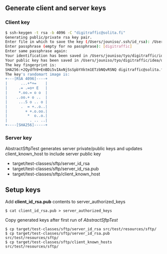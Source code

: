 ## Generate client and server keys
### Client key

~~~bash
$ ssh-keygen -t rsa -b 4096 -C "digitraffic@solita.fi"
Generating public/private rsa key pair.
Enter file in which to save the key (/Users/jouniso/.ssh/id_rsa): /Users/jouniso/tyo/digitraffic/idea/digitraffic-metadata/src/test/resources/sftp/client_id_rsa
Enter passphrase (empty for no passphrase): [digitraffic]
Enter same passphrase again:
Your identification has been saved in /Users/jouniso/tyo/digitraffic/idea/digitraffic-metadata/src/test/resources/sftp/client_id_rsa.
Your public key has been saved in /Users/jouniso/tyo/digitraffic/idea/digitraffic-metadata/src/test/resources/sftp/client_id_rsa.pub.
The key fingerprint is:
SHA256:+2Qydfh9+EnBDi5vIAxNjSsSpbYXktm1ETzbNQvRSNQ digitraffic@solita.fi
The key's randomart image is:
+---[RSA 4096]----+
|      ...+*+=    |
|     .= .=o+ E   |
|     *.oo.= o o  |
|    ..oo.+ o ..  |
|     ...S o .. o |
|      .  = +..o..|
|        + +.o.oo.|
|         *  o..o.|
|          . .. ..|
+----[SHA256]-----+
~~~

### Server key

AbstractSftpTest generates server private/public keys and updates client_known_host to include server public key  
* target/test-classes/sftp/server_id_rsa
* target/test-classes/sftp/server_id_rsa.pub
* target/test-classes/sftp/client_known_host

## Setup keys

Add **client\_id\_rsa.pub** contents to server_authorized_keys

	$ cat client_id_rsa.pub > server_authorized_keys
	
Copy generated keys after first run of *AbstractSftpTest*

	$ cp target/test-classes/sftp/server_id_rsa src/test/resources/sftp/
	$ cp target/test-classes/sftp/server_id_rsa.pub src/test/resources/sftp/
	$ cp target/test-classes/sftp/client_known_hosts src/test/resources/sftp/